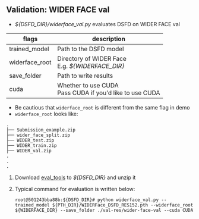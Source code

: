 ## Validation: WIDER FACE $\mathrm{val}$

* *\${DSFD_DIR}/widerface_val.py* evaluates DSFD on WIDER FACE $\mathrm{val}$

| flags          | description                                                  |
| -------------- | ------------------------------------------------------------ |
| trained_model  | Path to the DSFD model                                       |
| widerface_root | Directory of WIDER Face<br />E.g. *\${WIDERFACE_DIR}*        |
| save_folder    | Path to write results                                        |
| cuda           | Whether to use CUDA<br />Pass CUDA if you'd like to use CUDA |

* Be cautious that `widerface_root` is different from the same flag in demo
* `widerface_root` looks like:

```
.
├── Submission_example.zip
├── wider_face_split.zip
├── WIDER_test.zip
├── WIDER_train.zip
├── WIDER_val.zip
.
.
.
```

1. Download [eval_tools](http://mmlab.ie.cuhk.edu.hk/projects/WIDERFace/support/eval_script/eval_tools.zip) to *\${DSFD_DIR}* and unzip it

2. Typical command for evaluation is written below:

   ```
   root@501243bba88b:${DSFD_DIR}# python widerface_val.py --trained_model ${PTH_DIR}/WIDERFace_DSFD_RES152.pth --widerface_root ${WIDERFACE_DIR} --save_folder ./val-res/wider-face-val --cuda CUDA
   ```